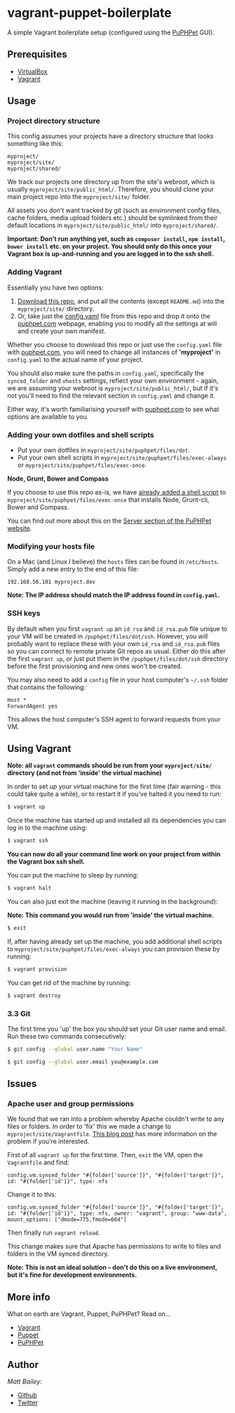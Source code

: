 # vagrant-puppet-boilerplate

A simple Vagrant boilerplate setup (configured using the [PuPHPet](https://puphpet.com/) GUI).

## Prerequisites

* [VirtualBox](https://www.virtualbox.org/wiki/Downloads)
* [Vagrant](http://www.vagrantup.com/downloads.html)

## Usage

### Project directory structure

This config assumes your projects have a directory structure that looks something like this:

```
myproject/
myproject/site/
myproject/shared/
```

We track our projects one directory up from the site's webroot, which is usually `myproject/site/public_html/`. Therefore, you should clone your main project repo into the `myproject/site/` folder.

All assets you don't want tracked by git (such as environment config files, cache folders, media upload folders etc.) should be symlinked from their default locations in `myproject/site/public_html/` into `myproject/shared/`.

**Important: Don't run anything yet, such as `composer install`, `npm install`, `bower install` etc. on your project. You should only do this once your Vagrant box is up-and-running and you are logged in to the ssh shell.**

### Adding Vagrant

Essentially you have two options:

1. [Download this repo](https://github.com/gpmd/vagrant-puppet-boilerplate/archive/master.zip), and put all the contents (except `README.md`) into the `myproject/site/` directory.
2. Or, take just the [config.yaml](https://github.com/gpmd/vagrant-puppet-boilerplate/blob/master/puphpet/config.yaml) file from this repo and drop it onto the [puphpet.com](https://puphpet.com/) webpage, enabling you to modify all the settings at will and create your own manifest.

Whether you choose to download this repo or just use the `config.yaml` file with [puphpet.com](https://puphpet.com/), you will need to change all instances of **'myproject'** in `config.yaml` to the actual name of your project.

You should also make sure the paths in `config.yaml`, specifically the `synced_folder` and `vhosts` settings, reflect your own environment - again, we are assuming your webroot is `myproject/site/public_html/`, but if it's not you'll need to find the relevant section in `config.yaml` and change it.

Either way, it's worth familiarising yourself with [puphpet.com](https://puphpet.com/) to see what options are available to you.

### Adding your own dotfiles and shell scripts

* Put your own dotfiles in `myproject/site/puphpet/files/dot`.
* Put your own shell scripts in `myproject/site/puphpet/files/exec-always` or `myproject/site/puphpet/files/exec-once`.

**Node, Grunt, Bower and Compass**

If you choose to use this repo as-is, we have [already added a shell script](https://github.com/gpmd/vagrant-puppet-boilerplate/blob/master/puphpet/files/exec-once/frontend-tools.sh) to `myproject/site/puphpet/files/exec-once` that installs Node, Grunt-cli, Bower and Compass.

You can find out more about this on the [Server section of the PuPHPet website](https://puphpet.com/#server).

### Modifying your hosts file

On a Mac (and Linux I believe) the `hosts` files can be found in `/etc/hosts`. Simply add a new entry to the end of this file:

`192.168.56.101 myproject.dev`

**Note: The IP address should match the IP address found in `config.yaml`.**

### SSH keys

By default when you first `vagrant up` an `id_rsa` and `id_rsa.pub` file unique to your VM will be created in `/puphpet/files/dot/ssh`. However, you will probably want to replace these with your own `id_rsa` and `id_rsa.pub` files so you can connect to remote private Git repos as usual. Either do this after the first `vagrant up`, or just put them in the `/puphpet/files/dot/ssh` directory before the first provisioning and new ones won't be created.

You may also need to add a `config` file in your host computer's `~/.ssh` folder that contains the following:

```
Host *
ForwardAgent yes
```

This allows the host computer's SSH agent to forward requests from your VM.

## Using Vagrant

**Note: all `vagrant` commands should be run from your `myproject/site/` directory (and not from 'inside' the virtual machine)**

In order to set up your virtual machine for the first time (fair warning - this could take quite a while), or to restart it if you've halted it you need to run:

```bash
$ vagrant up
```

Once the machine has started up and installed all its dependencies you can log in to the machine using:

```bash
$ vagrant ssh
```

**You can now do all your command line work on your project from within the Vagrant box ssh shell.**

You can put the machine to sleep by running:

```bash
$ vagrant halt
```

You can also just exit the machine (leaving it running in the background):

**Note: This command you would run from 'inside' the virtual machine.**

```bash
$ exit
```

If, after having already set up the machine, you add additional shell scripts to `myproject/site/puphpet/files/exec-always` you can provision these by running:

```bash
$ vagrant provision
```

You can get rid of the machine by running:

```bash
$ vagrant destroy
```

### 3.3 Git

The first time you 'up' the box you should set your Git user name and email. Run these two commands consecutively:

```bash
$ git config --global user.name "Your Name"
```

```bash
$ git config --global user.email you@example.com
```

## Issues

### Apache user and group permissions

We found that we ran into a problem whereby Apache couldn't write to any files or folders. In order to 'fix' this we made a change to `myproject/site/Vagrantfile`. [This blog post](http://jeremykendall.net/2013/08/09/vagrant-synced-folders-permissions/) has more information on the problem if you're interested.

First of all `vagrant up` for the first time. Then, `exit` the VM, open the `Vagrantfile` and find:

```
config.vm.synced_folder "#{folder['source']}", "#{folder['target']}", id: "#{folder['id']}", type: nfs
```

Change it to this:

```
config.vm.synced_folder "#{folder['source']}", "#{folder['target']}", id: "#{folder['id']}", type: nfs, owner: "vagrant", group: "www-data", mount_options: ["dmode=775,fmode=664"]
```

Then finally run `vagrant reload`.

This change makes sure that Apache has permissions to write to files and folders in the VM synced directory.

**Note: This is not an ideal solution – don't do this on a live environment, but it's fine for development environments.**

## More info

What on earth are Vagrant, Puppet, PuPHPet? Read on...

* [Vagrant](http://www.vagrantup.com/)
* [Puppet](http://puppetlabs.com/puppet/puppet-open-source)
* [PuPHPet](https://puphpet.com/about)

## Author

*Matt Bailey:*

* [Github](https://github.com/matt-bailey)
* [Twitter](https://twitter.com/_mattbailey)
